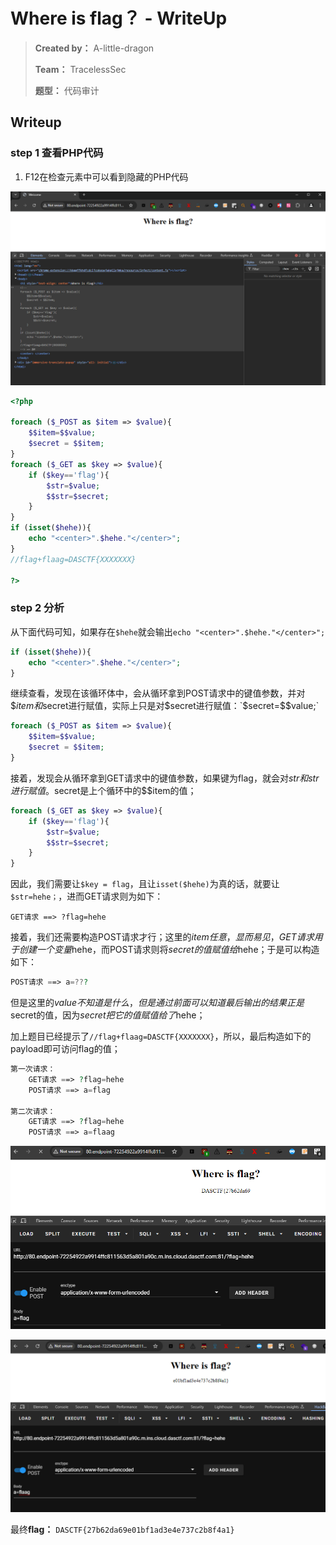 # Where is flag？  - WriteUp

> **Created by：** A-little-dragon
>
> **Team：** TracelessSec
>
> **题型：**  代码审计



## Writeup

### step 1 查看PHP代码

1. F12在检查元素中可以看到隐藏的PHP代码

![image-20240815165919876](image/20240815165919876.png)

```php
<?php 

foreach ($_POST as $item => $value){
    $$item=$$value;
    $secret = $$item;
}
foreach ($_GET as $key => $value){
    if ($key=='flag'){
        $str=$value;
        $$str=$secret;
    }
}
if (isset($hehe)){
    echo "<center>".$hehe."</center>";
}
//flag+flaag=DASCTF{XXXXXXX}

?>
```

### step 2 分析

从下面代码可知，如果存在`$hehe`就会输出`echo "<center>".$hehe."</center>";`

```php
if (isset($hehe)){
    echo "<center>".$hehe."</center>";
}
```

继续查看，发现在该循环体中，会从循环拿到POST请求中的键值参数，并对$$item和$secret进行赋值，实际上只是对$secret进行赋值：`$secret=$$value;`

```php
foreach ($_POST as $item => $value){
    $$item=$$value;
    $secret = $$item;
}
```

接着，发现会从循环拿到GET请求中的键值参数，如果键为flag，就会对$str和$$str进行赋值。$secret是上个循环中的$$item的值；

```php
foreach ($_GET as $key => $value){
    if ($key=='flag'){
        $str=$value;
        $$str=$secret;
    }
}
```

因此，我们需要让`$key = flag`，且让`isset($hehe)`为真的话，就要让`$str=hehe；`，进而GET请求则为如下：

```
GET请求 ==> ?flag=hehe
```

接着，我们还需要构造POST请求才行；这里的$item任意，显而易见，GET请求用于创建一个变量$hehe，而POST请求则将$secret的值赋值给$hehe；于是可以构造如下：

```php
POST请求 ==> a=???
```

但是这里的$value不知道是什么，但是通过前面可以知道最后输出的结果正是$secret的值，因为$secret把它的值赋值给了$hehe；

加上题目已经提示了`//flag+flaag=DASCTF{XXXXXXX}`，所以，最后构造如下的payload即可访问flag的值；

```php
第一次请求：
    GET请求 ==> ?flag=hehe
    POST请求 ==> a=flag
    
第二次请求：
    GET请求 ==> ?flag=hehe
	POST请求 ==> a=flaag
```

![image-20240815172658688](image/20240815172658688.png)

![image-20240815172839978](image/20240815172839978.png)



最终**flag：** `DASCTF{27b62da69e01bf1ad3e4e737c2b8f4a1}`
